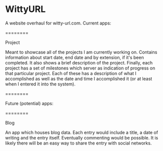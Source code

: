 WittyURL
========

A website overhaul for witty-url.com.  Current apps:

========

Project

Meant to showcase all of the projects I am currently working on.  Contains information about start date, end date and by extension, if it's been completed.
It also shows a brief description of the project.  Finally, each project has a set of milestones which server as indication of progress on that particular project.
Each of these has a description of what I accomplished as well as the date and time I accomplished it (or at least when I entered it into the system).


========

Future (potential) apps:

========

Blog

An app which houses blog data.  Each entry would include a title, a date of writing and the entry itself.  Eventually commenting would be possible.  It is likely
there will be an easy way to share the entry with social networks.

